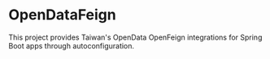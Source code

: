 # OpenDataFeign
This project provides Taiwan's OpenData OpenFeign integrations for Spring Boot apps through autoconfiguration.
